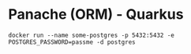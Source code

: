 # Panache (ORM) - Quarkus

```
docker run --name some-postgres -p 5432:5432 -e POSTGRES_PASSWORD=passme -d postgres
```
